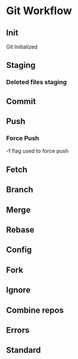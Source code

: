 # Git Workflow

## Init

Git Initialized

## Staging

### Deleted files staging

## Commit

## Push

### Force Push

-f flag used to force push

## Fetch

## Branch

## Merge

## Rebase

## Config

## Fork

## Ignore

## Combine repos

## Errors

## Standard

